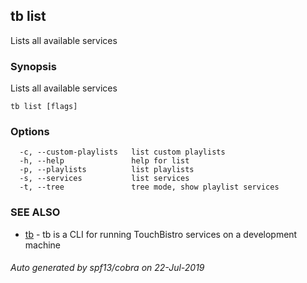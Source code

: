 ## tb list

Lists all available services

### Synopsis

Lists all available services

```
tb list [flags]
```

### Options

```
  -c, --custom-playlists   list custom playlists
  -h, --help               help for list
  -p, --playlists          list playlists
  -s, --services           list services
  -t, --tree               tree mode, show playlist services
```

### SEE ALSO

* [tb](tb.md)	 - tb is a CLI for running TouchBistro services on a development machine

###### Auto generated by spf13/cobra on 22-Jul-2019

